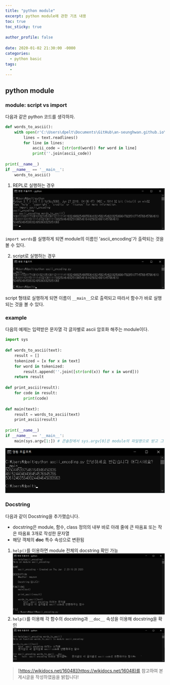 ```yaml
---
title: "python module"
excerpt: python module에 관한 기초 내용
toc: true
toc_sticky: true

author_profile: false

date: 2020-01-02 21:30:00 -0000
categories: 
  - python basic
tags:
  - 
---
```

## python module

### module: script vs import
다음과 같은 python 코드를 생각하자.
```python
def words_to_ascii():
    with open(r'C:\Users\dpelt\Documents\GitHub\an-seunghwan.github.io\assets\etc\sample.txt', 'r', encoding='utf-8') as text:
        lines = text.readlines()
        for line in lines:
            ascii_code = [str(ord(word)) for word in line]
            print(''.join(ascii_code))
            
print(__name__)
if __name__ == '__main__':
    words_to_ascii()
```

1. REPL로 실행하는 경우
![](https://github.com/an-seunghwan/an-seunghwan.github.io/blob/master/assets/img/ascii1.png?raw=true)

`import words`를 실행하게 되면 module의 이름인 'ascii_encoding'가 출력되는 것을 볼 수 있다.

2. script로 실행하는 경우
![](https://github.com/an-seunghwan/an-seunghwan.github.io/blob/master/assets/img/ascii2.png?raw=true)

script 형태로 실행하게 되면 이름이 `__main__`으로 출력되고 따라서 함수가 바로 실행되는 것을 볼 수 있다.

### example
다음의 예제는 입력받은 문자열 각 글자별로 ascii 암호화 해주는 module이다.
```python
import sys

def words_to_ascii(text):
    result = []
    tokenized = [x for x in text]
    for word in tokenized:
        result.append(''.join([str(ord(x)) for x in word]))
    return result

def print_ascii(result):
    for code in result:
        print(code)
        
def main(text):
    result = words_to_ascii(text)
    print_ascii(result)
    
print(__name__)
if __name__ == '__main__':
    main(sys.argv[1:]) # 콘솔창에서 sys.argv[0]은 module의 파일명으로 받고 그 뒤 인자들은 함수의 입력값으로써 받는다.
```
![](https://github.com/an-seunghwan/an-seunghwan.github.io/blob/master/assets/img/ascii3.png?raw=true)

### Docstring
다음과 같이 Docstring을 추가했습니다.
* docstring은 module, 함수, class 정의의 내부 바로 아래 줄에 큰 따옴표 또는 작은 따옴표 3개로 작성한 문자열
* 해당 객체의 **doc** 특수 속성으로 변환됨

1. `help()`를 이용하면 module 전체의 docstring 확인 가능
![](https://github.com/an-seunghwan/an-seunghwan.github.io/blob/master/assets/img/ascii4.png?raw=true)
2. `help()`를 이용해 각 함수의 docstring과 `__doc__` 속성을 이용해 docstring을 확인
![](https://github.com/an-seunghwan/an-seunghwan.github.io/blob/master/assets/img/ascii5.png?raw=true)

> [https://wikidocs.net/16048](https://wikidocs.net/16048)를 참고하여 본 게시글을 작성하였음을 밝힙니다!


<!--stackedit_data:
eyJoaXN0b3J5IjpbLTExMzgwNjU3MzldfQ==
-->